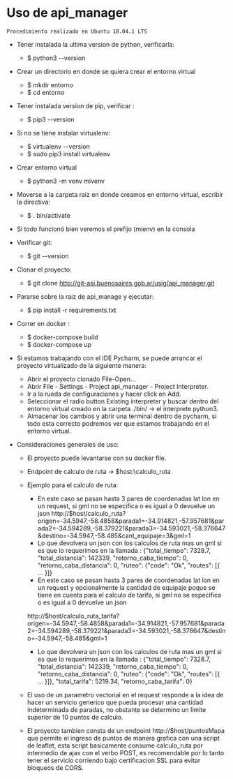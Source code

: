 Uso de api_manager
=====================================================================



    Procedimiento realizado en Ubuntu 18.04.1 LTS

* Tener instalada la ultima version de python, verificarla:

    - $ python3 --version

* Crear un directorio en donde se quiera crear el entorno virtual

    - $ mkdir entorno
    - $ cd entorno

* Tener instalada version de pip, verificar :

    - $ pip3 --version

* Si no se tiene instalar virtualenv:

    - $ virtualenv --version
    - $ sudo pip3 install virtualenv

* Crear entorno virtual

    - $ python3 -m venv mivenv

* Moverse a la carpeta raiz en donde creamos en entorno virtual, escribir la directiva:

    - $ . bin/activate

* Si todo funcionó bien veremos el prefijo (mienv) en la consola

* Verificar git:

    - $ git --version

* Clonar el proyecto:

    - $ git clone http://git-asi.buenosaires.gob.ar/usig/api_manager.git

* Pararse sobre la raiz de api_manage y ejecutar:

    - $ pip install -r requirements.txt
    
* Correr en docker :

    - $ docker-compose build
    - $ docker-compose up
        
* Si estamos trabajando con el IDE Pycharm, se puede arrancar el proyecto virtualizado de la siguiente manera:

    - Abrir el proyecto clonado File-Open...
    - Abrir File - Settings - Project api_manager - Project Interpreter.
    - Ir a la rueda de configuraciones y hacer click en Add.
    - Seleccionar el radio button Existing interpreter y buscar dentro del entorno virtual creado en la carpeta ./bin/ -> el interprete python3.
    - Almacenar los cambios y abrir una terminal dentro de pycharm, si todo esta correcto podremos ver que estamos trabajando en el entorno virtual.
    
* Consideraciones generales de uso:

    - El proyecto puede levantarse con su docker file.
    - Endpoint de calculo de ruta -> $host:\calculo_ruta
    - Ejemplo para el calculo de ruta:
        - En este caso se pasan hasta 3 pares de coordenadas lat lon en un request, si gml no se especifica o es igual a 0 devuelve un json
        http://$host/calculo_ruta?origen=-34.5947,-58.4858&parada1=-34.914821,-57.957681&parada2=-34.594289,-58.379221&parada3=-34.593021,-58.376647&destino=-34.5947,-58.485&cant_equipaje=3&gml=1
        - Lo que devolvera un json con los calculos de ruta mas un gml si es que lo requerimos en la llamada : {"total_tiempo": 7328.7, "total_distancia": 142339, "retorno_caba_tiempo": 0, "retorno_caba_distancia": 0, "ruteo": {"code": "Ok", "routes": [{ ... }]}
        - En este caso se pasan hasta 3 pares de coordenadas lat lon en un request y opcionalmente la cantidad de equipaje poque se tiene en cuenta para el calculo de tarifa, si gml no se especifica o es igual a 0 devuelve un json
        
        http://$host/calculo_ruta_tarifa?origen=-34.5947,-58.4858&parada1=-34.914821,-57.957681&parada2=-34.594289,-58.379221&parada3=-34.593021,-58.376647&destino=-34.5947,-58.485&gml=1
        - Lo que devolvera un json con los calculos de ruta mas un gml si es que lo requerimos en la llamada : {"total_tiempo": 7328.7, "total_distancia": 142339, "retorno_caba_tiempo": 0, "retorno_caba_distancia": 0, "ruteo": {"code": "Ok", "routes": [{ ... }]}, "total_tarifa": 5219.34, "retorno_caba_tarifa": 0}
    - El uso de un parametro vectorial en el request responde a la idea de hacer un servicio generico que pueda procesar una cantidad indeterminada de paradas, no obstante se determino un limite superior de 10 puntos de calculo.
    - El proyecto tambien consta de un endpoint http://$host/puntosMapa que permite el ingreso de puntos de manera grafica con una script de leaflet, esta script basicamente consume calculo_ruta por intermedio de ajax con el verbo POST, es recomendable por lo tanto tener el servicio corriendo bajo certificacion SSL para evitar bloqueos de CORS.